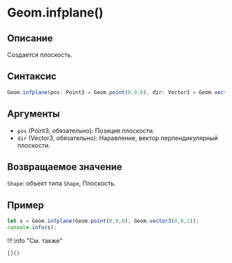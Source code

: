 # Geom.infplane()

## Описание
Создается плоскость.

## Синтаксис
```javascript
Geom.infplane(pos: Point3 = Geom.point(0,0,0), dir: Vector3 = Geom.vector3(0,0,1)) -> Shape
```

## Аргументы
- `pos` (Point3, обязательно): Позиция плоскости.
- `dir` (Vector3, обязательно): Наравление, вектор перпендикулярный плоскости.

## Возвращаемое значение
`Shape`: объект типа `Shape`, Плоскость.

## Пример
```javascript linenums="1"
let s = Geom.infplane(Geom.point(0,0,0), Geom.vector3(0,0,1));
console.info(s);
```

!!! info "См. также"

    []()
